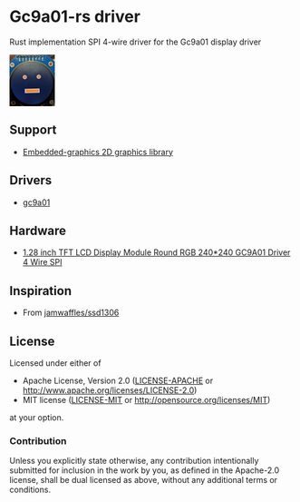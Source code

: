 # Gc9a01-rs driver

Rust implementation SPI 4-wire driver for the Gc9a01 display driver

<img src="./images/picture.jpg" alt="Gc9a01-rs" align="center">

## Support

- [Embedded-graphics 2D graphics library](https://github.com/embedded-graphics/embedded-graphics)

## Drivers

- [gc9a01](./gc9a01)

## Hardware

- [1.28 inch TFT LCD Display Module Round RGB 240*240 GC9A01 Driver 4 Wire SPI](https://www.aliexpress.com/item/1005001382069930.html)

## Inspiration

- From [jamwaffles/ssd1306](https://github.com/jamwaffles/ssd1306)

## License

Licensed under either of

- Apache License, Version 2.0 ([LICENSE-APACHE](LICENSE-APACHE) or
  http://www.apache.org/licenses/LICENSE-2.0)
- MIT license ([LICENSE-MIT](LICENSE-MIT) or http://opensource.org/licenses/MIT)

at your option.

### Contribution

Unless you explicitly state otherwise, any contribution intentionally submitted for inclusion in the
work by you, as defined in the Apache-2.0 license, shall be dual licensed as above, without any
additional terms or conditions.